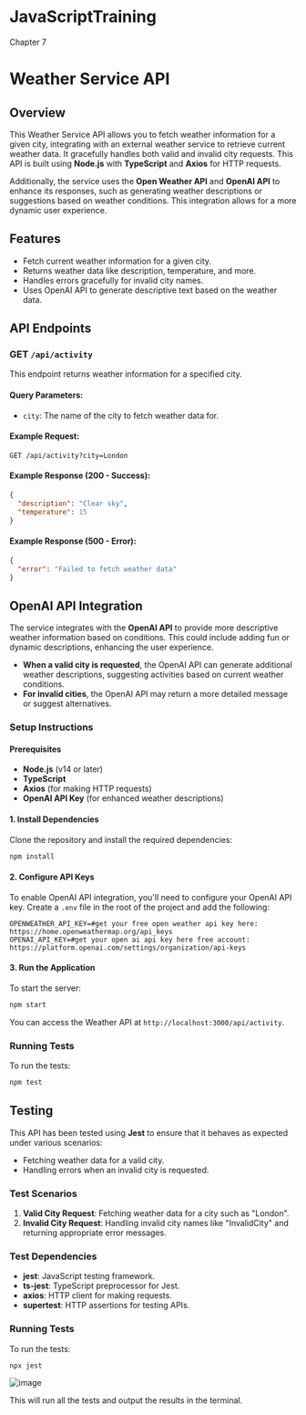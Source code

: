# JavaScriptTraining

Chapter 7

# Weather Service API

## Overview

This Weather Service API allows you to fetch weather information for a given city, integrating with an external weather service to retrieve current weather data. It gracefully handles both valid and invalid city requests. This API is built using **Node.js** with **TypeScript** and **Axios** for HTTP requests.

Additionally, the service uses the **Open Weather API** and **OpenAI API** to enhance its responses, such as generating weather descriptions or suggestions based on weather conditions. This integration allows for a more dynamic user experience.

## Features

- Fetch current weather information for a given city.
- Returns weather data like description, temperature, and more.
- Handles errors gracefully for invalid city names.
- Uses OpenAI API to generate descriptive text based on the weather data.

## API Endpoints

### GET `/api/activity`

This endpoint returns weather information for a specified city.

#### Query Parameters:

- `city`: The name of the city to fetch weather data for.

#### Example Request:

```http
GET /api/activity?city=London
```

#### Example Response (200 - Success):

```json
{
  "description": "Clear sky",
  "temperature": 15
}
```

#### Example Response (500 - Error):

```json
{
  "error": "Failed to fetch weather data"
}
```

## OpenAI API Integration

The service integrates with the **OpenAI API** to provide more descriptive weather information based on conditions. This could include adding fun or dynamic descriptions, enhancing the user experience.

- **When a valid city is requested**, the OpenAI API can generate additional weather descriptions, suggesting activities based on current weather conditions.
- **For invalid cities**, the OpenAI API may return a more detailed message or suggest alternatives.

### Setup Instructions

#### Prerequisites

- **Node.js** (v14 or later)
- **TypeScript**
- **Axios** (for making HTTP requests)
- **OpenAI API Key** (for enhanced weather descriptions)

#### 1. Install Dependencies

Clone the repository and install the required dependencies:

```bash
npm install
```

#### 2. Configure API Keys

To enable OpenAI API integration, you'll need to configure your OpenAI API key. Create a `.env` file in the root of the project and add the following:

```env
OPENWEATHER_API_KEY=#get your free open weather api key here: https://home.openweathermap.org/api_keys
OPENAI_API_KEY=#get your open ai api key here free account: https://platform.openai.com/settings/organization/api-keys
```

#### 3. Run the Application

To start the server:

```bash
npm start
```

You can access the Weather API at `http://localhost:3000/api/activity`.

### Running Tests

To run the tests:

```bash
npm test
```

## Testing

This API has been tested using **Jest** to ensure that it behaves as expected under various scenarios:

- Fetching weather data for a valid city.
- Handling errors when an invalid city is requested.

### Test Scenarios

1. **Valid City Request**: Fetching weather data for a city such as "London".
2. **Invalid City Request**: Handling invalid city names like "InvalidCity" and returning appropriate error messages.

### Test Dependencies

- **jest**: JavaScript testing framework.
- **ts-jest**: TypeScript preprocessor for Jest.
- **axios**: HTTP client for making requests.
- **supertest**: HTTP assertions for testing APIs.

### Running Tests

To run the tests:

```bash
npx jest
```

![image](https://github.com/user-attachments/assets/bd004c6e-ca46-4b4d-a27a-72f360ed8189)


This will run all the tests and output the results in the terminal.
